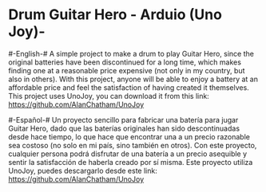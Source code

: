 # Drum Guitar Hero - Arduio (Uno Joy)-

#-English-#
A simple project to make a drum to play Guitar Hero, since the original batteries have been discontinued for a long time, which makes finding one at a reasonable price expensive (not only in my country, but also in others). With this project, anyone will be able to enjoy a battery at an affordable price and feel the satisfaction of having created it themselves.
This project uses UnoJoy, you can download it from this link: https://github.com/AlanChatham/UnoJoy

#-Español-#
Un proyecto sencillo para fabricar una batería para jugar Guitar Hero, dado que las baterías originales han sido descontinuadas desde hace tiempo, lo que hace que encontrar una a un precio razonable sea costoso (no solo en mi país, sino también en otros). Con este proyecto, cualquier persona podrá disfrutar de una batería a un precio asequible y sentir la satisfacción de haberla creado por sí misma.
Este proyecto utiliza UnoJoy, puedes descargarlo desde este link: https://github.com/AlanChatham/UnoJoy
